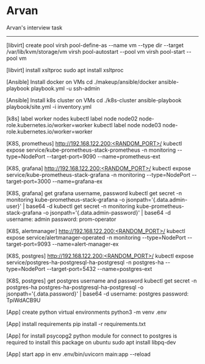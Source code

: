 # Arvan

Arvan's interview task

---

[libvirt]
create pool
virsh pool-define-as --name vm --type dir --target /var/lib/kvm/storage/vm
virsh pool-autostart --pool vm
virsh pool-start --pool vm

[libvirt]
install xsltproc
sudo apt install xsltproc

[Ansible]
Install docker on VMs
cd ./makeup/ansible/docker
ansible-playbook playbook.yml -u ssh-admin

[Ansible]
Install k8s cluster on VMs
cd ./k8s-cluster
ansible-playbook playbook/site.yml -i inventory.yml

[k8s]
label worker nodes
kubectl label node node02 node-role.kubernetes.io/worker=worker
kubectl label node node03 node-role.kubernetes.io/worker=worker

[K8S, prometheus]
http://192.168.122.200:<RANDOM_PORT>/
kubectl expose service/kube-prometheus-stack-prometheus -n monitoring --type=NodePort --target-port=9090 --name=prometheus-ext

[K8S, grafana]
http://192.168.122.200:<RANDOM_PORT>/
kubectl expose service/kube-prometheus-stack-grafana -n monitoring --type=NodePort --target-port=3000 --name=grafana-ex

[K8S, grafana]
get grafana username, password
kubectl get secret -n monitoring kube-prometheus-stack-grafana -o jsonpath='{.data.admin-user}' | base64 -d
kubectl get secret -n monitoring kube-prometheus-stack-grafana -o jsonpath='{.data.admin-password}' | base64 -d
username: admin
password: prom-operator

[K8S, alertmanager]
http://192.168.122.200:<RANDOM_PORT>/
kubectl expose service/alertmanager-operated -n monitoring --type=NodePort --target-port=9093 --name=alert-manager-ex

[K8S, postgres]
http://192.168.122.200:<RANDOM_PORT>/
kubectl expose service/postgres-ha-postgresql-ha-postgresql -n postgres-ha --type=NodePort --target-port=5432 --name=postgres-ext

[K8S, postgres]
get postgres username and password
kubectl get secret -n postgres-ha postgres-ha-postgresql-ha-postgresql -o jsonpath='{.data.password}' | base64 -d
username: postgres
password: TpiWdACB9U

[App]
create python virtual environments
python3 -m venv .env

[App]
install requirements
pip install -r requirements.txt

[App]
for install psycopg2 python module for connect to postgres is required to install this package on ubuntu
sudo apt install libpq-dev

[App]
start app in env
.env/bin/uvicorn main:app --reload
